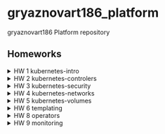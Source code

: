 # gryaznovart186_platform

gryaznovart186 Platform repository

## Homeworks

<details>
<summary>HW 1 kubernetes-intro</summary>
0. За работой coredns следит `Replication Controller` компонента `kube-controller-manager`. За работой `api-server` следит `kubelet` на мастер ноде k8s
1. Для запуска nginx под определенным пользователем необходимо в манифесте пода добавить в `securityContext` строку runAsUser: 1001 и примонтировать дириктории `/var/log/nginx` `/var/cache/nginx` `/run` как emptyDir, что бы были права на запись у пользователя 1001
   Для того что бы nginx отдавал страницы из директории /app и слушал 8000 порт необходимо в Dockerfile копировать конфиг:

```cosole
server {
    listen       8000;
    server_name  _;

    access_log  /var/log/nginx/access.log  main;

    location / {
        root   /app;
        index  index.html index.htm;
    }

    error_page   500 502 503 504  /50x.html;
    location = /50x.html {
        root   /usr/share/nginx/html;
    }
}
```

в котором `root` задан как `/app;` и указать `WORKDIR` в Dockerfile.

2. Причина по которой не запускается фронтенд hipster shop заключается в том что не хватает переменных окружения:
   - PRODUCT_CATALOG_SERVICE_ADDR
   - CURRENCY_SERVICE_ADDR
   - CART_SERVICE_ADDR
   - RECOMMENDATION_SERVICE_ADDR
   - SHIPPING_SERVICE_ADDR
   - CHECKOUT_SERVICE_ADDR
   - AD_SERVICE_ADDR

После добавления данных переменых окружения в манифест запуска пода фронтенд приложение запускается без проблем запускается без проблем.

</details>
<details>
<summary>HW 2 kubernetes-controlers</summary>

0. Контролер `ReplicaSet` отслеживает только количество запущеных подов и не следит за изменениями в темплейте развертывания. Что бы измененния в темплейте запускали новык версии подов, необходимо использовать например `Deployment`
1. Для реализации аналога blue-green развертывания, необходимо в спецификацию деплоймента добавить rollingUpdate опцию с параметрами maxSurge: 100% и maxUnavailable: 0%, что позволит сразу запустить все новые поды, и помешать одновремено с этим начать удалять старые

```yaml
spec:
  minReadySeconds: 1
  strategy:
    type: RollingUpdate
    rollingUpdate:
      maxSurge: 100%
      maxUnavailable: 0%
```

2. Для реализации Reverse Rolling Update необходимо прописать в maxSurge: 0 и maxUnavailable: 1, что не даст запускать больше подов чем прописано в деплойменте, но при этом разрешит 1 рабочий под начать удалять

```yaml
spec:
  minReadySeconds: 1
  strategy:
    type: RollingUpdate
    rollingUpdate:
      maxSurge: 0
      maxUnavailable: 1
```

По пунктам 1 и 2 написаны манифесты `paymentservice-deployment-bg.yaml` и `paymentservice-deployment-reverse.yaml`

3. Что бы DaemonSet'ы запускались на всех нодах необходимо в манифест добавить секцию с `tolerations` которая обойдет какие либо запреты на размещения подов `taints`

```yaml
spec:
  tolerations:
    - key: node-role.kubernetes.io/master
      operator: Exists
      effect: NoSchedule
  containers:
```

</details>

<details>
<summary>HW 3 kubernetes-security</summary>

Создание неймспейса:

```yaml
apiVersion: v1
kind: Namespace
metadata:
  name: <namespace_name>
```

Cоздание сервис аккаунта:

```yaml
apiVersion: v1
kind: ServiceAccount
metadata:
  name: <sa_name>
  namespace: <ns(optional)>
```

Создание кластерной роли:

```yaml
kind: ClusterRole
apiVersion: rbac.authorization.k8s.io/v1
metadata:
  name: view-all-pods
rules:
  - apiGroups: ['']
    resources: ['pods']
    verbs: ['get', 'list', 'watch']
```

Создание кластероного роль биндинга:

```yaml
apiVersion: rbac.authorization.k8s.io/v1
kind: ClusterRoleBinding
metadata:
  name: carol-pod-viewer
subjects:
  - kind: ServiceAccount
    name: carol
    namespace: prometheus
roleRef:
  kind: ClusterRole
  name: view-all-pods
  apiGroup: rbac.authorization.k8s.io
```

Создание роли:

```yaml
kind: Role
apiVersion: rbac.authorization.k8s.io/v1
metadata:
  name: mynamespace-user-full-access
  namespace: mynamespace
rules:
  - apiGroups: ['', 'extensions', 'apps']
    resources: ['*']
    verbs: ['*']
  - apiGroups: ['batch']
    resources:
      - jobs
      - cronjobs
    verbs: ['*']
```

Создание биндинга роли:

```yaml
kind: RoleBinding
apiVersion: rbac.authorization.k8s.io/v1
metadata:
  name: mynamespace-user-view
  namespace: mynamespace
subjects:
  - kind: ServiceAccount
    name: mynamespace-user
    namespace: mynamespace
roleRef:
  apiGroup: rbac.authorization.k8s.io
  kind: Role
  name: mynamespace-user-full-access
```

</details>

<details>
<summary>HW 4 kubernetes-networks</summary>

Основное задание сделано по методичке
Задание со звездочкой

1. Необходимо создать 2 сервиса для tcp и udp с одним задданым ип и разрешить шаринг ип через анатации металлб

```yaml
apiVersion: v1
kind: Service
metadata:
  name: core-dns-udp
  namespace: kube-system
  annotations:
    metallb.universe.tf/allow-shared-ip: kube-dns
spec:
  selector:
    k8s-app: kube-dns
  type: LoadBalancer
  ports:
    - port: 53
      protocol: UDP
      targetPort: 53
  loadBalancerIP: 172.17.255.10
---
apiVersion: v1
kind: Service
metadata:
  name: core-dns-tcp
  namespace: kube-system
  annotations:
    metallb.universe.tf/allow-shared-ip: kube-dns
spec:
  selector:
    k8s-app: kube-dns
  type: LoadBalancer
  ports:
    - port: 53
      protocol: TCP
      targetPort: 53
  loadBalancerIP: 172.17.255.10
```

2. Дашборд кубернетеса, разворачивается стандартным инресом с дополнительной анатацией `nginx.ingress.kubernetes.io/backend-protocol: "HTTPS"`

```yaml
apiVersion: networking.k8s.io/v1
kind: Ingress
metadata:
  name: kube-dashboard
  namespace: kubernetes-dashboard
  labels:
    name: kube-dashboard
  annotations:
    nginx.ingress.kubernetes.io/rewrite-target: /
    nginx.ingress.kubernetes.io/backend-protocol: 'HTTPS'
spec:
  rules:
    - http:
        paths:
          - pathType: Prefix
            path: '/dashboard'
            backend:
              service:
                name: kubernetes-dashboard
                port:
                  number: 443
```

3. Для канаречного релиза необходимо создать копию манифестов для разворачивания новой версии приложения и в инресс добавить несколько анатаций, также ингресс должен слушать конкретный хост

```yaml
apiVersion: networking.k8s.io/v1
kind: Ingress
metadata:
  name: canary
  annotations:
    kubernetes.io/ingress.class: nginx
    nginx.ingress.kubernetes.io/canary: 'true'
    nginx.ingress.kubernetes.io/canary-weight: '50'
spec:
  rules:
    - http:
        paths:
          - pathType: Prefix
            path: '/'
            backend:
              service:
                name: canary
                port:
                  number: 8000
      host: canary.example
```

</details>

<details>
<summary>HW 5 kubernetes-volumes</summary>

Запущен sts с minio
Креды вынесены в секрет

```yaml
apiVersion: v1
kind: Secret
metadata:
  name: minio
type: Opaque
stringData:
  accessKey: minio
  secretKey: minio123
```

</details>

<details>
<summary>HW 6 templating</summary>

Установка helm репозиториев и чартов

```bash
helm repo add ingress-nginx https://kubernetes.github.io/ingress-nginx
helm repo add jetstack https://charts.jetstack.io
helm repo update

helm upgrade --install nginx-ingress stable/nginx-ingress \
 --namespace=nginx-ingress \
 --create-namespace \
 --version=1.41.3

helm upgrade --install cert-manager jetstack/cert-manager --wait \
 --namespace=nginx-ingress \
 --create-namespace \
 --version=v1.4.1 \
 --set installCRDs=true

helm upgrade --install chartmuseum stable/chartmuseum --wait \
 --namespace=chartmuseum \
 --create-namespace \
 --version=2.13.2 \
 -f chartmuseum/values.yaml

```

Для корректоной работы cert manager необходимо создать ClusterIssuer!
Для использования ChartMuseum необходимо включить использование api в values: `DISABLE_API: false`
Запушить чарт с помощью curl: `curl --data-binary "@nginx-ingress-1.41.3.tgz" https://chartmuseum.84.252.130.171.nip.io/api/charts`
Или через плагин для helm:

```bash
helm push nginx-ingress/ myrepo --force
helm repo add myrepo https://chartmuseum.84.252.130.171.nip.io
helm plugin install https://github.com/chartmuseum/helm-push.git
```

Запуск harbor:

```bash
helm repo add harbor https://helm.goharbor.io
helm upgrade --install harbor harbor/harbor --wait \
 --namespace=harbor \
 --create-namespace \
 --version=1.1.2 \
 -f harbor/values.yaml
```

(\*)В хельмфайле необходимо прописать репозитории и релизы далее его применить `helmfile apply`

Для установки redis как небходимо в Chart.yaml дописать dependencies:

```
- name: redis
  version: "14.8.7"
  repository: https://charts.bitnami.com/bitnami
```

А также для простоты в values переопределить некторый параметраы:

```
redis:
  architecture: standalone
  auth:
    enabled: false
  fullnameOverride: "redis-cart"
```

а также параметризировать redis url для cartservice: `cartRedis: redis-cart-headless:6379

</details>

<details>
<summary>HW 8 operators</summary>
</details>

<details>
<summary>HW 9 monitoring</summary>
</details>
